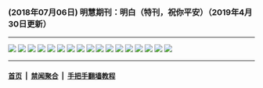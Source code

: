 ### (2018年07月06日) 明慧期刊：明白（特刊，祝你平安）（2019年4月30日更新）

---

<img src="http://qikan.minghui.org/mhqkpage/qikanimage/2018/07/06/mingbai-znpa-read-online1.png"/> 

<img src="http://qikan.minghui.org/mhqkpage/qikanimage/2018/07/06/mingbai-znpa-read-online2.png"/> 

<img src="http://qikan.minghui.org/mhqkpage/qikanimage/2018/07/06/mingbai-znpa-read-online3.png"/> 

<img src="http://qikan.minghui.org/mhqkpage/qikanimage/2018/07/06/mingbai-znpa-read-online4.png"/> 

<img src="http://qikan.minghui.org/mhqkpage/qikanimage/2018/07/06/mingbai-znpa-read-online5.png"/> 

<img src="http://qikan.minghui.org/mhqkpage/qikanimage/2018/07/06/mingbai-znpa-read-online6.png"/> 

<img src="http://qikan.minghui.org/mhqkpage/qikanimage/2018/07/06/mingbai-znpa-read-online7.png"/> 

<img src="http://qikan.minghui.org/mhqkpage/qikanimage/2018/07/06/mingbai-znpa-read-online8.png"/> 

<img src="http://qikan.minghui.org/mhqkpage/qikanimage/2018/07/06/mingbai-znpa-read-online9.png"/> 

<img src="http://qikan.minghui.org/mhqkpage/qikanimage/2018/07/06/mingbai-znpa-read-online10.png"/> 

<img src="http://qikan.minghui.org/mhqkpage/qikanimage/2018/07/06/mingbai-znpa-read-online11.png"/> 

<img src="http://qikan.minghui.org/mhqkpage/qikanimage/2018/07/06/mingbai-znpa-read-online12.png"/> 

<img src="http://qikan.minghui.org/mhqkpage/qikanimage/2018/07/06/mingbai-znpa-read-online13.png"/> 

<img src="http://qikan.minghui.org/mhqkpage/qikanimage/2018/07/06/mingbai-znpa-read-online14.png"/> 

<img src="http://qikan.minghui.org/mhqkpage/qikanimage/2018/07/06/mingbai-znpa-read-online15.png"/> 

<img src="http://qikan.minghui.org/mhqkpage/qikanimage/2018/07/06/mingbai-znpa-read-online16.png"/> 

<img src="http://qikan.minghui.org/mhqkpage/qikanimage/2018/07/06/mingbai-znpa-read-online17.png"/> 



---

#### [首页](../../../..) &nbsp;|&nbsp; [禁闻聚合](https://github.com/gfw-breaker/banned-news) &nbsp;|&nbsp; [手把手翻墙教程](https://github.com/gfw-breaker/guides) 